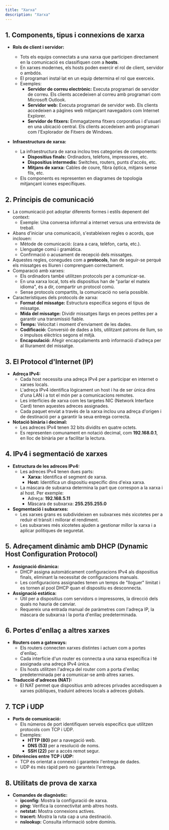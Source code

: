 ```yaml
---
title: "Xarxa"
description: "Xarxa"
---
```


## 1. **Components, tipus i connexions de xarxa**  
   - **Rols de client i servidor:**  
     - Tots els equips connectats a una xarxa que participen directament en la comunicació es classifiquen com a **hosts**.  
     - En xarxes modernes, els hosts poden exercir el rol de client, servidor o ambdós.  
     - El programari instal·lat en un equip determina el rol que exerceix.  
     - Exemples:  
       - **Servidor de correu electrònic:** Executa programari de servidor de correu. Els clients accedeixen al correu amb programari com Microsoft Outlook.  
       - **Servidor web:** Executa programari de servidor web. Els clients accedeixen a pàgines web mitjançant navegadors com Internet Explorer.  
       - **Servidor de fitxers:** Emmagatzema fitxers corporatius i d'usuari en una ubicació central. Els clients accedeixen amb programari com l'Explorador de Fitxers de Windows.  

   - **Infraestructura de xarxa:**  
     - La infraestructura de xarxa inclou tres categories de components:  
       - **Dispositius finals:** Ordinadors, telèfons, impressores, etc.  
       - **Dispositius intermedis:** Switches, routers, punts d'accés, etc.  
       - **Mitjans de xarxa:** Cables de coure, fibra òptica, mitjans sense fils, etc.  
     - Els components es representen en diagrames de topologia mitjançant icones específiques.  

## 2. **Principis de comunicació**  
   - La comunicació pot adoptar diferents formes i estils depenent del context:  
     - Exemple: Una conversa informal a internet versus una entrevista de treball.  
   - Abans d'iniciar una comunicació, s'estableixen regles o acords, que inclouen:  
     - Mètode de comunicació: (cara a cara, telèfon, carta, etc.).  
     - Llenguatge comú i gramàtica.  
     - Confirmació o acusament de recepció dels missatges.  
   - Aquestes regles, conegudes com a **protocols**, han de seguir-se perquè els missatges es lliuren i comprenguen correctament.  
   - Comparació amb xarxes:  
     - Els ordinadors també utilitzen protocols per a comunicar-se.  
     - En una xarxa local, tots els dispositius han de "parlar el mateix idioma", és a dir, compartir un protocol comú.  
     - Sense protocols compartits, la comunicació no seria possible.  
   - Característiques dels protocols de xarxa:  
     - **Format del missatge:** Estructura específica segons el tipus de missatge.  
     - **Mida del missatge:** Dividir missatges llargs en peces petites per a garantir una transmissió fiable.  
     - **Temps:** Velocitat i moment d'enviament de les dades.  
     - **Codificació:** Conversió de dades a bits, utilitzant patrons de llum, so o impulsos elèctrics segons el mitjà.  
     - **Encapsulació:** Afegir encapçalaments amb informació d'adreça per al lliurament del missatge.

## 3. **El Protocol d'Internet (IP)**  
   - **Adreça IPv4:**  
     - Cada host necessita una adreça IPv4 per a participar en internet o xarxes locals.  
     - L'adreça IPv4 identifica lògicament un host i ha de ser única dins d'una LAN i a tot el món per a comunicacions remotes.  
     - Les interfícies de xarxa com les targetes NIC (Network Interface Card) tenen aquestes adreces assignades.  
     - Cada paquet enviat a través de la xarxa inclou una adreça d'origen i de destinació per a garantir la seua entrega correcta.  
   - **Notació binària i decimal:**  
     - Les adreces IPv4 tenen 32 bits dividits en quatre octets.  
     - Es representen comunament en notació decimal, com **192.168.0.1**, en lloc de binària per a facilitar la lectura.  

## 4. **IPv4 i segmentació de xarxes**  
   - **Estructura de les adreces IPv4:**  
     - Les adreces IPv4 tenen dues parts:  
       - **Xarxa:** Identifica el segment de xarxa.  
       - **Host:** Identifica un dispositiu específic dins d'eixa xarxa.  
     - La màscara de subxarxa determina la part que correspon a la xarxa i al host. Per exemple:  
       - Adreça: **192.168.5.11**  
       - Màscara de subxarxa: **255.255.255.0**  
   - **Segmentació i subxarxes:**  
     - Les xarxes grans es subdivideixen en subxarxes més xicotetes per a reduir el trànsit i millorar el rendiment.  
     - Les subxarxes més xicotetes ajuden a gestionar millor la xarxa i a aplicar polítiques de seguretat.  

## 5. **Adreçament dinàmic amb DHCP (Dynamic Host Configuration Protocol)**  
   - **Assignació dinàmica:**  
     - DHCP assigna automàticament configuracions IPv4 als dispositius finals, eliminant la necessitat de configuracions manuals.  
     - Les configuracions assignades tenen un temps de "lloguer" limitat i es tornen al pool DHCP quan el dispositiu es desconnecta.  
   - **Assignació estàtica:**  
     - Útil per a dispositius com servidors o impressores, la direcció dels quals no hauria de canviar.  
     - Requereix una entrada manual de paràmetres com l'adreça IP, la màscara de subxarxa i la porta d'enllaç predeterminada.  

## 6. **Portes d'enllaç a altres xarxes**  
   - **Routers com a gateways:**  
     - Els routers connecten xarxes distintes i actuen com a portes d'enllaç.  
     - Cada interfície d'un router es connecta a una xarxa específica i té assignada una adreça IPv4 única.  
     - Els hosts utilitzen l'adreça del router com a porta d'enllaç predeterminada per a comunicar-se amb altres xarxes.  
   - **Traducció d'adreces (NAT):**  
     - El NAT permet que dispositius amb adreces privades accedisquen a xarxes públiques, traduint adreces locals a adreces globals.  

## 7. **TCP i UDP**  
   - **Ports de comunicació:**  
     - Els números de port identifiquen serveis específics que utilitzen protocols com TCP i UDP.  
     - Exemples:  
       - **HTTP (80)** per a navegació web.  
       - **DNS (53)** per a resolució de noms.  
       - **SSH (22)** per a accés remot segur.  
   - **Diferències entre TCP i UDP:**  
     - TCP és orientat a connexió i garanteix l'entrega de dades.  
     - UDP és més ràpid però no garanteix l'entrega.  

## 8. **Utilitats de prova de xarxa**  
   - **Comandes de diagnòstic:**  
     - **ipconfig:** Mostra la configuració de xarxa.  
     - **ping:** Verifica la connectivitat amb altres hosts.  
     - **netstat:** Mostra connexions actives.  
     - **tracert:** Mostra la ruta cap a una destinació.  
     - **nslookup:** Consulta informació sobre dominis.  
